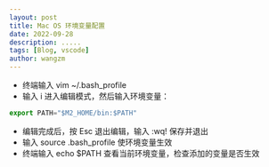 ```yaml
---
layout: post
title: Mac OS 环境变量配置
date: 2022-09-28
description: .....
tags: [Blog, vscode]
author: wangzm
---
```



- 终端输入 vim ~/.bash_profile
- 输入 i 进入编辑模式，然后输入环境变量：

```javascript
export PATH="$M2_HOME/bin:$PATH"
```

- 编辑完成后，按 Esc 退出编辑，输入 :wq! 保存并退出
- 输入 source .bash_profile 使环境变量生效
- 终端输入 echo $PATH 查看当前环境变量，检查添加的变量是否生效
